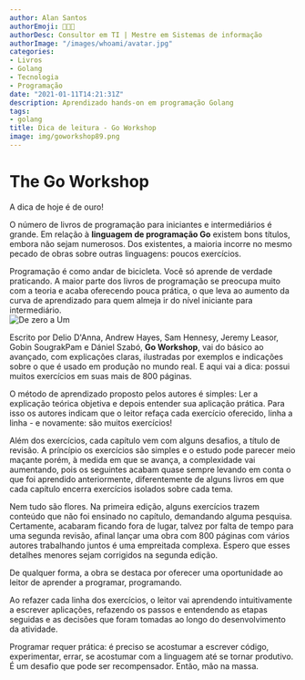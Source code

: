 ```yaml
---
author: Alan Santos
authorEmoji: 👨🏻‍💻
authorDesc: Consultor em TI | Mestre em Sistemas de informação
authorImage: "/images/whoami/avatar.jpg"
categories:
- Livros
- Golang
- Tecnologia
- Programação
date: "2021-01-11T14:21:31Z"
description: Aprendizado hands-on em programação Golang
tags:
- golang
title: Dica de leitura - Go Workshop
image: img/goworkshop89.png
---
```


# The Go Workshop

A dica de hoje é de ouro!

O número de livros de programação para iniciantes e intermediários é grande. Em relação à **linguagem de programação Go** existem bons títulos, embora não sejam numerosos. Dos existentes, a maioria incorre no mesmo pecado de obras sobre outras linguagens: poucos exercícios.

Programação é como andar de bicicleta. Você só aprende de verdade praticando. A maior parte dos livros de programação se preocupa muito com a teoria e acaba oferecendo pouca prática, o que leva ao aumento da curva de aprendizado para quem almeja ir do nível iniciante para intermediário.  
![De zero a Um](/img/goworkshop600.png)

Escrito por Delio D'Anna, Andrew Hayes, Sam Hennesy, Jeremy Leasor, Gobin SougrakPam e Dániel Szabó, **Go Workshop**, vai do básico ao avançado, com explicações claras, ilustradas por exemplos e indicações sobre o que é usado em produção no mundo real. E aqui vai a dica: possui muitos exercícios em suas mais de 800 páginas. 

O método de aprendizado proposto pelos autores é simples:  Ler a explicação teórica objetiva e depois entender sua aplicação prática. Para isso os autores indicam que o leitor refaça cada exercício oferecido, linha a linha - e novamente: são muitos exercícios!

Além dos exercícios, cada capítulo vem com alguns desafios, a título de revisão. A príncípio os exercícios são simples e o estudo pode parecer meio maçante porém, à medida em que se avança, a complexidade vai aumentando, pois os seguintes acabam quase sempre levando em conta o que foi aprendido anteriormente, diferentemente de alguns livros em que cada capítulo encerra exercícios isolados sobre cada tema. 

Nem tudo são flores. Na primeira edição, alguns exercícios trazem conteúdo que não foi ensinado no capítulo, demandando alguma pesquisa. Certamente, acabaram ficando fora de lugar, talvez por falta de tempo para uma segunda revisão, afinal lançar uma obra com 800 páginas com vários autores trabalhando juntos é uma empreitada complexa. Espero que esses detalhes menores sejam corrigidos na segunda edição. 

De qualquer forma, a obra se destaca por oferecer uma oportunidade ao leitor de aprender a programar, programando.  

Ao refazer cada linha dos exercícios, o leitor vai aprendendo intuitivamente a escrever aplicações, refazendo os passos e entendendo as etapas seguidas e as decisões que foram tomadas ao longo do desenvolvimento da atividade.

Programar requer prática: é preciso se acostumar a escrever código, experimentar, errar, se acostumar com a linguagem até se tornar produtivo. É um desafio que pode ser recompensador. Então, mão na massa.